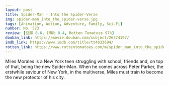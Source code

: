 ```yaml
---
layout: post 
title: Spider-Man - Into the Spider-Verse
img: spider-man_into_the_spider-verse.jpg
tags: [Animation, Action, Adventure, Family, Sci-Fi]
number: No. 523
review: [豆瓣 8.6, IMDb 8.4, Rotten Tomatoes 97%]
douban_link: https://movie.douban.com/subject/26374197/
imdb_link: https://www.imdb.com/title/tt4633694/
rotten_link: https://www.rottentomatoes.com/m/spider_man_into_the_spider_verse
---
```


Miles Morales is a New York teen struggling with school, friends and, on top of that, being the new Spider-Man. When he comes across Peter Parker, the erstwhile saviour of New York, in the multiverse, Miles must train to become the new protector of his city.